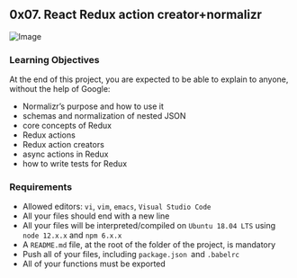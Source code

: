 ## 0x07. React Redux action creator+normalizr
![Image]('https://s3.amazonaws.com/alx-intranet.hbtn.io/uploads/medias/2019/12/4963c748e30236ee05f2.jpg?X-Amz-Algorithm=AWS4-HMAC-SHA256&X-Amz-Credential=AKIARDDGGGOUSBVO6H7D%2F20230612%2Fus-east-1%2Fs3%2Faws4_request&X-Amz-Date=20230612T083558Z&X-Amz-Expires=86400&X-Amz-SignedHeaders=host&X-Amz-Signature=22a19250f3741eaab1bf328d98e1d07f485a5edfabfe751e646d31e1e09936e1')
### Learning Objectives
At the end of this project, you are expected to be able to explain to anyone, without the help of Google:

- Normalizr’s purpose and how to use it
- schemas and normalization of nested JSON
- core concepts of Redux
- Redux actions
- Redux action creators
- async actions in Redux
- how to write tests for Redux
### Requirements
- Allowed editors: `vi`, `vim`, `emacs`, `Visual Studio Code`
- All your files should end with a new line
- All your files will be interpreted/compiled on `Ubuntu 18.04 LTS` using `node 12.x.x` and `npm 6.x.x`
- A `README.md` file, at the root of the folder of the project, is mandatory
- Push all of your files, including `package.json `and `.babelrc`
- All of your functions must be exported
